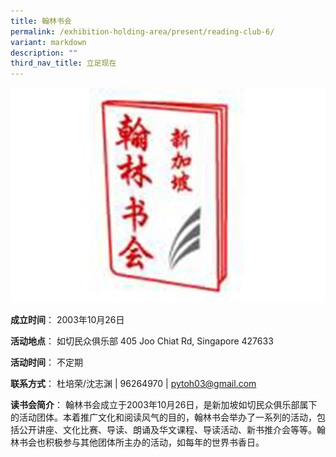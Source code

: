 ```yaml
---
title: 翰林书会
permalink: /exhibition-holding-area/present/reading-club-6/
variant: markdown
description: ""
third_nav_title: 立足现在
---
```

![](/images/Reading%20Club%20Exhibition/Present/present_4.jpg)


**成立时间**：	2003年10月26日

**活动地点**：	如切民众俱乐部
405 Joo Chiat Rd, Singapore 427633

**活动时间**：	不定期

**联系方式**：	杜培荣/沈志渊 |  96264970 |  pytoh03@gmail.com

**读书会简介**：	翰林书会成立于2003年10月26日，是新加坡如切民众俱乐部属下的活动团体。本着推广文化和阅读风气的目的，翰林书会举办了一系列的活动，包括公开讲座、文化比赛、导读、朗诵及华文课程、导读活动、新书推介会等等。翰林书会也积极参与其他团体所主办的活动，如每年的世界书香日。